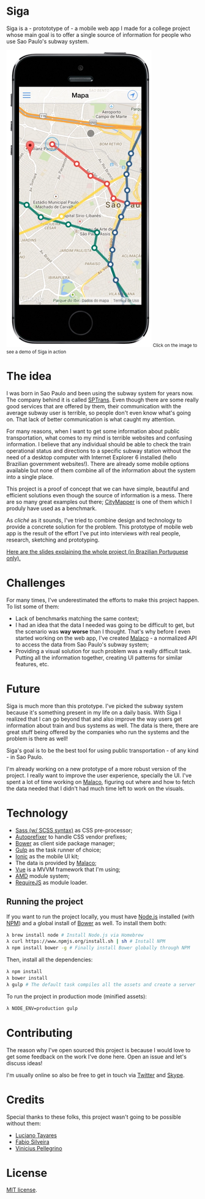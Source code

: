 # Siga

Siga is a - protototype of - a mobile web app I made for a college project whose main goal is to offer a single source of information for people who use Sao Paulo's subway system.

[![Siga](./demo.png)](https://cloudup.com/cqn4fjWT1oF)
<small>Click on the image to see a demo of Siga in action</small>

# The idea

I was born in Sao Paulo and been using the subway system for years now. The company behind it is called [SPTrans](http://www.sptrans.com.br). Even though there are some really good services that are offered by them, their communication with the average subway user is terrible, so people don't even know what's going on. That lack of better communication is what caught my attention.

For many reasons, when I want to get some information about public transportation, what comes to my mind is terrible websites and confusing information. I believe that any individual should be able to check the train operational status and directions to a specific subway station without the need of a desktop computer with Internet Explorer 6 installed (hello Brazilian government websites!).
There are already some mobile options available but none of them combine all of the information about the system into a single place.

This project is a proof of concept that we can have simple, beautiful and efficient solutions even though the source of information is a mess. There are so many great examples out there; [CityMapper](https://citymapper.com) is one of them which I produly have used as a benchmark.

As *cliché* as it sounds, I've tried to combine design and technology to provide a concrete solution for the problem.
This prototype of mobile web app is the result of the effort I've put into interviews with real people, research, sketching and prototyping.

[Here are the slides explaining the whole project (in Brazilian Portuguese only).](https://speakerdeck.com/rafaelrinaldi/projeto-de-conclusao-de-curso)

# Challenges

For many times, I've underestimated the efforts to make this project happen. To list some of them:

  * Lack of benchmarks matching the same context;
  * I had an idea that the data I needed was going to be difficult to get, but the scenario was **way worse** than I thought. That's why before I even started working on the web app, I've created [Malaco](http://github.com/rafaelrinaldi/malaco) - a normalized API to access the data from Sao Paulo's subway system;
  * Providing a visual solution for such problem was a really difficult task. Putting all the information together, creating UI patterns for similar features, etc.

# Future

Siga is much more than this prototype. I've picked the subway system because it's something present in my life on a daily basis. With Siga I realized that I can go beyond that and also improve the way users get information about train and bus systems as well. The data is there, there are great stuff being offered by the companies who run the systems and the problem is there as well!

Siga's goal is to be the best tool for using public transportation - of any kind - in Sao Paulo.

I'm already working on a new prototype of a more robust version of the project. I really want to improve the user experience, specially the UI. I've spent a lot of time working on [Malaco](http://github.com/rafaelrinaldi/malaco), figuring out where and how to fetch the data needed that I didn't had much time left to work on the visuals.

# Technology

  * [Sass (w/ SCSS syntax)](http://sass-lang.com) as CSS pre-processor;
  * [Autoprefixer](https://github.com/postcss/autoprefixer) to handle CSS vendor prefixes;
  * [Bower](http://bower.io) as client side package manager;
  * [Gulp](http://gulpjs.com) as the task runner of choice;
  * [Ionic](http://ionicframework.com) as the mobile UI kit;
  * The data is provided by [Malaco](http://github.com/rafaelrinaldi/malaco);
  * [Vue](http://vuejs.org) is a MVVM framework that I'm using;
  * [AMD](http://en.wikipedia.org/wiki/Asynchronous_module_definition) module system;
  * [RequireJS](http://requirejs.org) as module loader.

## Running the project

If you want to run the project locally, you must have [Node.js](http://nodejs.org) installed (with [NPM](http://npmjs.com)) and a global install of [Bower](http://bower.io) as well. To install them both:

```sh
λ brew install node # Install Node.js via Homebrew
λ curl https://www.npmjs.org/install.sh | sh # Install NPM
λ npm install bower -g # Finally install Bower globally through NPM
```

Then, install all the dependencies:

```sh
λ npm install
λ bower install
λ gulp # The default task compiles all the assets and create a server
```

To run the project in production mode (minified assets):

```sh
λ NODE_ENV=production gulp
```

# Contributing

The reason why I've open sourced this project is because I would love to get some feedback on the work I've done here. Open an issue and let's discuss ideas!

I'm usually online so also be free to get in touch via [Twitter](http://twitter.com/rafaelrinaldi) and [Skype](skype:rafaelrinaldi).

# Credits

Special thanks to these folks, this project wasn't going to be possible without them:

  * [Luciano Tavares](https://twitter.com/lucianot)
  * [Fabio Silveira](https://twitter.com/fabionsilveira)
  * [Vinicius Pellegrino](https://twitter.com/vinigp)

# License

[MIT license](http://rinaldi.mit-license.org).
